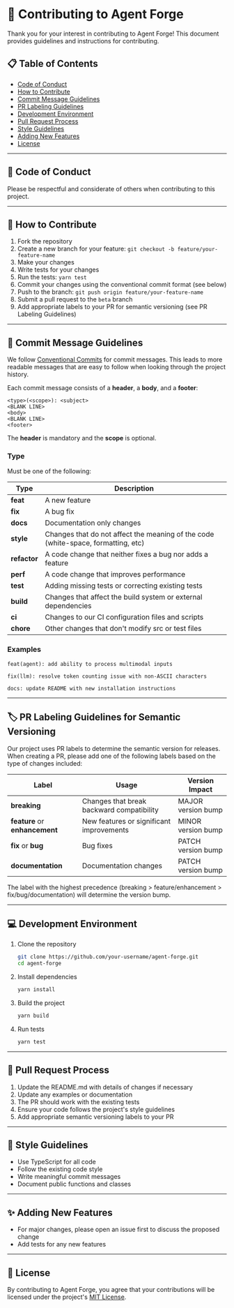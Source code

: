 # 🤝 Contributing to Agent Forge

Thank you for your interest in contributing to Agent Forge! This document provides guidelines and instructions for contributing.

## 📋 Table of Contents

- [Code of Conduct](#code-of-conduct)
- [How to Contribute](#how-to-contribute)
- [Commit Message Guidelines](#commit-message-guidelines)
- [PR Labeling Guidelines](#pr-labeling-guidelines-for-semantic-versioning)
- [Development Environment](#development-environment)
- [Pull Request Process](#pull-request-process)
- [Style Guidelines](#style-guidelines)
- [Adding New Features](#adding-new-features)
- [License](#license)

---

## 📝 Code of Conduct

Please be respectful and considerate of others when contributing to this project.

---

## 🚀 How to Contribute

1. Fork the repository
2. Create a new branch for your feature: `git checkout -b feature/your-feature-name`
3. Make your changes
4. Write tests for your changes
5. Run the tests: `yarn test`
6. Commit your changes using the conventional commit format (see below)
7. Push to the branch: `git push origin feature/your-feature-name`
8. Submit a pull request to the `beta` branch
9. Add appropriate labels to your PR for semantic versioning (see PR Labeling Guidelines)

---

## 💬 Commit Message Guidelines

We follow [Conventional Commits](https://www.conventionalcommits.org/) for commit messages. This leads to more readable messages that are easy to follow when looking through the project history.

Each commit message consists of a **header**, a **body**, and a **footer**:

```
<type>(<scope>): <subject>
<BLANK LINE>
<body>
<BLANK LINE>
<footer>
```

The **header** is mandatory and the **scope** is optional.

### Type

Must be one of the following:

| Type         | Description                                                                       |
| ------------ | --------------------------------------------------------------------------------- |
| **feat**     | A new feature                                                                     |
| **fix**      | A bug fix                                                                         |
| **docs**     | Documentation only changes                                                        |
| **style**    | Changes that do not affect the meaning of the code (white-space, formatting, etc) |
| **refactor** | A code change that neither fixes a bug nor adds a feature                         |
| **perf**     | A code change that improves performance                                           |
| **test**     | Adding missing tests or correcting existing tests                                 |
| **build**    | Changes that affect the build system or external dependencies                     |
| **ci**       | Changes to our CI configuration files and scripts                                 |
| **chore**    | Other changes that don't modify src or test files                                 |

### Examples

```
feat(agent): add ability to process multimodal inputs

fix(llm): resolve token counting issue with non-ASCII characters

docs: update README with new installation instructions
```

---

## 🏷️ PR Labeling Guidelines for Semantic Versioning

Our project uses PR labels to determine the semantic version for releases. When creating a PR, please add one of the following labels based on the type of changes included:

| Label                          | Usage                                     | Version Impact     |
| ------------------------------ | ----------------------------------------- | ------------------ |
| **breaking**                   | Changes that break backward compatibility | MAJOR version bump |
| **feature** or **enhancement** | New features or significant improvements  | MINOR version bump |
| **fix** or **bug**             | Bug fixes                                 | PATCH version bump |
| **documentation**              | Documentation changes                     | PATCH version bump |

The label with the highest precedence (breaking > feature/enhancement > fix/bug/documentation) will determine the version bump.

---

## 💻 Development Environment

1. Clone the repository

   ```bash
   git clone https://github.com/your-username/agent-forge.git
   cd agent-forge
   ```

2. Install dependencies

   ```bash
   yarn install
   ```

3. Build the project

   ```bash
   yarn build
   ```

4. Run tests
   ```bash
   yarn test
   ```

---

## 🔄 Pull Request Process

1. Update the README.md with details of changes if necessary
2. Update any examples or documentation
3. The PR should work with the existing tests
4. Ensure your code follows the project's style guidelines
5. Add appropriate semantic versioning labels to your PR

---

## 📐 Style Guidelines

- Use TypeScript for all code
- Follow the existing code style
- Write meaningful commit messages
- Document public functions and classes

---

## ✨ Adding New Features

- For major changes, please open an issue first to discuss the proposed change
- Add tests for any new features

---

## 📄 License

By contributing to Agent Forge, you agree that your contributions will be licensed under the project's [MIT License](./LICENSE).
